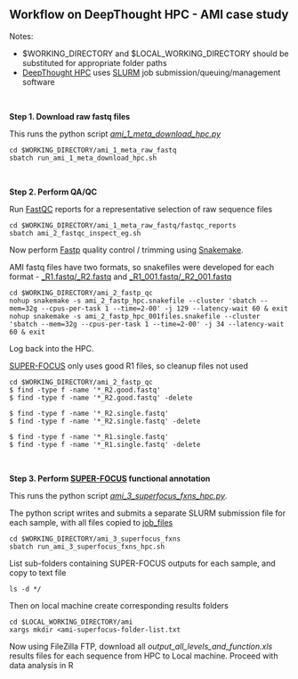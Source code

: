 ## Workflow on DeepThought HPC - AMI case study

Notes:
- $WORKING_DIRECTORY and $LOCAL_WORKING_DIRECTORY should be substituted for appropriate folder paths
- [DeepThought HPC](https://deepthoughtdocs.flinders.edu.au/en/latest/) uses [SLURM](https://deepthoughtdocs.flinders.edu.au/en/latest/SLURM/SLURMIntro.html) job submission/queuing/management software

&nbsp;

**Step 1. Download raw fastq files**

This runs the python script *[ami_1_meta_download_hpc.py](ami_1_meta_raw_fastq/ami_1_meta_download_hpc.py)*

```Shell
cd $WORKING_DIRECTORY/ami_1_meta_raw_fastq
sbatch run_ami_1_meta_download_hpc.sh
```

&nbsp;

**Step 2. Perform QA/QC**

Run [FastQC](https://www.bioinformatics.babraham.ac.uk/projects/fastqc/) reports for a representative selection of raw sequence files

```Shell
cd $WORKING_DIRECTORY/ami_1_meta_raw_fastq/fastqc_reports
sbatch ami_2_fastqc_inspect_eg.sh
```

Now perform [Fastp](https://github.com/OpenGene/fastp) quality control / trimming using [Snakemake](https://snakemake.github.io/).

AMI fastq files have two formats, so snakefiles were developed for each format - [_R1.fastq/_R2.fastq](ami_2_fastp_qc/ami_2_fastp_hpc.snakefile) and [_R1_001.fastq/_R2_001.fastq](ami_2_fastp_qc/ami_2_fastp_hpc_001files.snakefile) 

```Shell 
cd $WORKING_DIRECTORY/ami_2_fastp_qc
nohup snakemake -s ami_2_fastp_hpc.snakefile --cluster 'sbatch --mem=32g --cpus-per-task 1 --time=2-00' -j 129 --latency-wait 60 & exit
nohup snakemake -s ami_2_fastp_hpc_001files.snakefile --cluster 'sbatch --mem=32g --cpus-per-task 1 --time=2-00' -j 34 --latency-wait 60 & exit
```

Log back into the HPC.

[SUPER-FOCUS](https://github.com/metageni/SUPER-FOCUS) only uses good R1 files, so cleanup files not used
```Shell
cd $WORKING_DIRECTORY/ami_2_fastp_qc
$ find -type f -name '*_R2.good.fastq'
$ find -type f -name '*_R2.good.fastq' -delete

$ find -type f -name '*_R2.single.fastq'
$ find -type f -name '*_R2.single.fastq' -delete

$ find -type f -name '*_R1.single.fastq'
$ find -type f -name '*_R1.single.fastq' -delete
```

&nbsp;

**Step 3. Perform [SUPER-FOCUS](https://github.com/metageni/SUPER-FOCUS) functional annotation**

This runs the python script *[ami_3_superfocus_fxns_hpc.py](ami_3_superfocus_fxns/ami_3_superfocus_fxns_hpc.py)*.

The python script writes and submits a separate SLURM submission file for each sample, with all files copied to [job_files](ami_3_superfocus_fxns/job_files)

```Shell
cd $WORKING_DIRECTORY/ami_3_superfocus_fxns
sbatch run_ami_3_superfocus_fxns_hpc.sh
```
List sub-folders containing SUPER-FOCUS outputs for each sample, and copy to text file
```Shell
ls -d */
```
Then on local machine create corresponding results folders
```Shell
cd $LOCAL_WORKING_DIRECTORY/ami
xargs mkdir <ami-superfocus-folder-list.txt
```

Now using FileZilla FTP, download all *output_all_levels_and_function.xls* results files for each sequence from HPC to Local machine.
Proceed with data analysis in R
